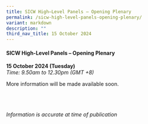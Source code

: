 ```yaml
---
title: SICW High–Level Panels – Opening Plenary
permalink: /sicw-high-level-panels-opening-plenary/
variant: markdown
description: ""
third_nav_title: 15 October 2024
---
```

#### **SICW High-Level Panels – Opening Plenary**

**15 October 2024 (Tuesday)**  
*Time: 9.50am to 12.30pm (GMT +8)*

More information will be made available soon.

<br><br><br>
*Information is accurate at time of publication*